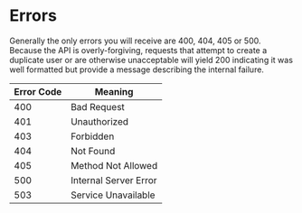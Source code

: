 # Errors

Generally the only errors you will receive are 400, 404, 405 or 500. Because the API is overly-forgiving, requests that attempt to create a duplicate user or are otherwise unacceptable will yield 200 indicating it was well formatted but provide a message describing the internal failure.

Error Code | Meaning
---------- | -------
400 | Bad Request
401 | Unauthorized
403 | Forbidden
404 | Not Found
405 | Method Not Allowed
500 | Internal Server Error
503 | Service Unavailable